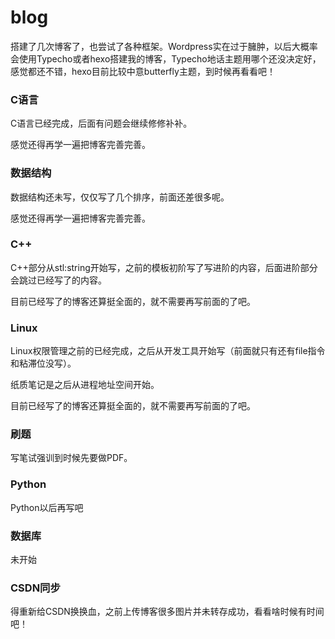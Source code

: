 # blog

搭建了几次博客了，也尝试了各种框架。Wordpress实在过于臃肿，以后大概率会使用Typecho或者hexo搭建我的博客，Typecho地话主题用哪个还没决定好，感觉都还不错，hexo目前比较中意butterfly主题，到时候再看看吧！



### C语言

C语言已经完成，后面有问题会继续修修补补。

感觉还得再学一遍把博客完善完善。



### 数据结构

数据结构还未写，仅仅写了几个排序，前面还差很多呢。

感觉还得再学一遍把博客完善完善。



### C++

C++部分从stl:string开始写，之前的模板初阶写了写进阶的内容，后面进阶部分会跳过已经写了的内容。

目前已经写了的博客还算挺全面的，就不需要再写前面的了吧。



### Linux

Linux权限管理之前的已经完成，之后从开发工具开始写（前面就只有还有file指令和粘滞位没写）。

纸质笔记是之后从进程地址空间开始。

目前已经写了的博客还算挺全面的，就不需要再写前面的了吧。



### 刷题

写笔试强训到时候先要做PDF。



### Python

Python以后再写吧



### 数据库

未开始





### CSDN同步

得重新给CSDN换换血，之前上传博客很多图片并未转存成功，看看啥时候有时间吧！
